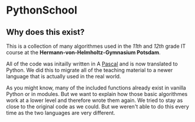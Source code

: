 PythonSchool
===

## Why does this exist?

This is a collection of many algorithmes used in the _11th_ and _12th_ grade IT course at the **Hermann-von-Helmholtz-Gymnasium Potsdam**.

All of the code was initailly written in A [Pascal](https://freepascal.org/) and is now translated to Python. We did this to migrate all of the teaching material to a newer language that is actually used in the real world.

As you might know, many of the included functions already exist in vanilla Python or in modules. But we want to explain how those basic algorithmes work at a lower level and therefore wrote them again. We tried to stay as close to the original code as we could. But we weren't able to do this every time as the two languages are very different.